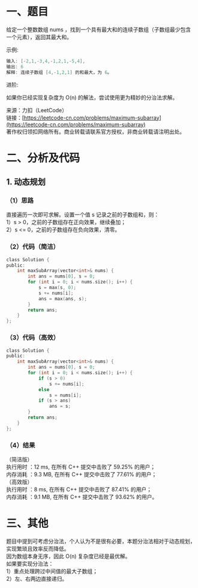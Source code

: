 # 一、题目
给定一个整数数组 nums ，找到一个具有最大和的连续子数组（子数组最少包含一个元素），返回其最大和。  
  
示例:  
```c++
输入: [-2,1,-3,4,-1,2,1,-5,4],
输出: 6
解释: 连续子数组 [4,-1,2,1] 的和最大，为 6。
```
进阶:  
  
如果你已经实现复杂度为 O(n) 的解法，尝试使用更为精妙的分治法求解。  
  
来源：力扣（LeetCode）  
链接：[https://leetcode-cn.com/problems/maximum-subarray](https://leetcode-cn.com/problems/maximum-subarray)  
著作权归领扣网络所有。商业转载请联系官方授权，非商业转载请注明出处。  
# 二、分析及代码
## 1. 动态规划
### （1）思路
直接遍历一次即可求解。设置一个值 s 记录之前的子数组和，则：  
1）s > 0，之前的子数组存在正向效果，继续叠加；  
2）s <= 0，之前的子数组存在负向效果，清零。  
### （2）代码（简洁）
```c
class Solution {
public:
    int maxSubArray(vector<int>& nums) {
        int ans = nums[0], s = 0;
        for (int i = 0; i < nums.size(); i++) {
            s = max(s, 0);
            s += nums[i];
            ans = max(ans, s);
        }
        return ans;        
    }
};
```
### （3）代码（高效）
```c
class Solution {
public:
    int maxSubArray(vector<int>& nums) {
        int ans = nums[0], s = 0;
        for (int i = 0; i < nums.size(); i++) {
            if (s > 0)
                s += nums[i];
            else 
                s = nums[i];
            if (s > ans)
                ans = s;
        }
        return ans;        
    }
};
```
### （4）结果
（简洁版）  
执行用时 ：12 ms, 在所有 C++ 提交中击败了 59.25% 的用户；  
内存消耗 ：9.3 MB, 在所有 C++ 提交中击败了 77.61% 的用户；  
（高效版）  
执行用时 ：8 ms, 在所有 C++ 提交中击败了 87.41% 的用户；  
内存消耗 ：9.1 MB, 在所有 C++ 提交中击败了 93.62% 的用户。  
# 三、其他
题目中提到可考虑分治法，个人认为不是很有必要，本题分治法相对于动态规划，实现繁琐且效率反而降低。  
因为数组本身无序，因此 O(n) 复杂度已经是最优解。  
如果要实现分治法：  
1）重点处理跨过中间值的最大子数组；  
2）左、右两边直接递归。  
